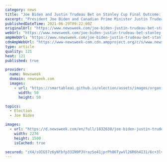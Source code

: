 ```yaml
---
category: news
title: "Joe Biden and Justin Trudeau Bet on Stanley Cup Final Outcome: 'You're on Pal'"
excerpt: "President Joe Biden and Canadian Prime Minister Justin Trudeau have agreed to bet on the outcome of the Stanley Cup Final, which feature a Canadian franchise for the first time in a decade. Much to delight of NHL fans,"
publishedDateTime: 2021-06-29T09:22:00Z
originalUrl: "https://www.newsweek.com/joe-biden-justin-trudeau-bet-stanley-cup-final-montreal-canadiens-tampa-bay-lightning-1605037"
webUrl: "https://www.newsweek.com/joe-biden-justin-trudeau-bet-stanley-cup-final-montreal-canadiens-tampa-bay-lightning-1605037"
ampWebUrl: "https://www.newsweek.com/joe-biden-justin-trudeau-bet-stanley-cup-final-montreal-canadiens-tampa-bay-lightning-1605037?amp=1"
cdnAmpWebUrl: "https://www-newsweek-com.cdn.ampproject.org/c/s/www.newsweek.com/joe-biden-justin-trudeau-bet-stanley-cup-final-montreal-canadiens-tampa-bay-lightning-1605037?amp=1"
type: article
quality: 121
heat: 121
published: true

provider:
  name: Newsweek
  domain: newsweek.com
  images:
    - url: "https://smartableai.github.io/election/assets/images/organizations/newsweek.com-50x50.jpg"
      width: 50
      height: 50

topics:
  - Election
  - Joe Biden

images:
  - url: "https://d.newsweek.com/en/full/1832638/joe-biden-justin-trudeau.jpg"
    width: 2276
    height: 1500
    isCached: true

secured: "zX4/sOIG57z6yNfbfp33IN9PJVrazSo41jprPh86TywVl26R6h4I31/6c+3lvCVikeHL8K+I1GlEIIJjxXhWpt09RBd6zyqBFTRV5MHlU/j3fYUJmHdUeMjNcRENBQe0eoR8eIbBAsrRv+fu3A6GDymIGAWx1NLeckNjICeMMR2LRLDnnb+bP/dxqdLmZPzGxPzEvciCY4Cu6gwxggZ3bCvMI+bv9WOcGvSnYOT92kJ1BsG9DXxeOZkWPzx32yC8MyJv/7WytIzUC71C8PLiknFi6QyznaQPxh+p/edE8LmSvWCKwa/QwEa3k3+YyCSqUVjssUi1X9lofXRyNfhhYSGtU8Qb7Ymk8KGL9cyRqTs=;wsw4Yr/BqR2s5WDoZmN4VQ=="
---
```


